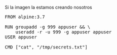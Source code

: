 Si la imagen la estamos creando nosotros

<pre class="file" data-filename="/home/mindundi/Dockerfile" data-target="replace">
FROM alpine:3.7

RUN groupadd -g 999 appuser && \
    useradd -r -u 999 -g appuser appuser
USER appuser

CMD ["cat", "/tmp/secrets.txt"]
</pre>

